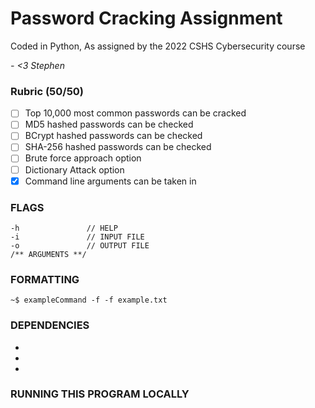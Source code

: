 # Password Cracking Assignment

Coded in Python, As assigned by the 2022 CSHS Cybersecurity course

*- <3 Stephen*
### Rubric (50/50)

- [ ] Top 10,000 most common passwords can be cracked
- [ ] MD5 hashed passwords can be checked
- [ ] BCrypt hashed passwords can be checked
- [ ] SHA-256 hashed passwords can be checked
- [ ] Brute force approach option
- [ ] Dictionary Attack option
- [X] Command line arguments can be taken in

### FLAGS

```
-h               // HELP 
-i               // INPUT FILE
-o               // OUTPUT FILE
/** ARGUMENTS **/
```

### FORMATTING

```
~$ exampleCommand -f -f example.txt
```

### DEPENDENCIES
 - 
 - 
 - 

### RUNNING THIS PROGRAM LOCALLY
